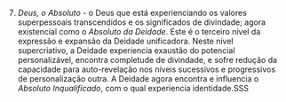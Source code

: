 7. *Deus, o Absoluto* - o Deus que está experienciando os valores superpessoais transcendidos e os significados de divindade; agora existencial como o *Absoluto da Deidade*. Este é o terceiro nível da expressão e expansão da Deidade unificadora. Neste nível supercriativo, a Deidade experiencia exaustão do potencial personalizável, encontra completude de divindade, e sofre redução da capacidade para auto-revelação nos níveis sucessivos e progressivos de personalização outra. A Deidade agora encontra e influencia o *Absoluto Inqualificado*,  com o qual experiencia  identidade.SSS